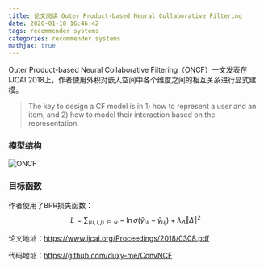 ```yaml
---
title: 论文阅读 Outer Product-based Neural Collaborative Filtering
date: 2020-01-18 16:46:42
tags: recommender systems
categories: recommender systems
mathjax: true
---
```


Outer Product-based Neural Collaborative Filtering（ONCF）一文发表在IJCAI 2018上，作者使用外积对嵌入空间中各个维度之间的相互关系进行显式建模。

<!--more-->

> The key to design a CF model is in 1) how to represent a user and an item, and 2) how to model their interaction based on the representation.  

### 模型结构

![ONCF](/static/images/oncf.png)

### 目标函数

作者使用了BPR损失函数：
$$
L = \sum_{(u,i,j) \in \mathcal{D}} - \ln \sigma(\hat y_{ui} - \hat y_{uj}) + \lambda_{\Delta} \left \Vert \Delta \right \Vert^2
$$


论文地址：https://www.ijcai.org/Proceedings/2018/0308.pdf

代码地址：https://github.com/duxy-me/ConvNCF

